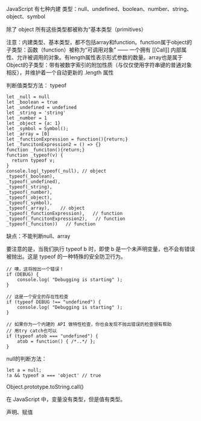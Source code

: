 <!--
 * @description: 
 * @author: xiangrong.liu
 * @Date: 2021-04-15 19:46:56
 * @LastEditors: xiangrong.liu
 * @LastEditTime: 2021-04-15 20:29:01
-->
JavaScript 有七种内建 类型：null、undefined、boolean、number、string、object、symbol

除了 object 所有这些类型都被称为“基本类型（primitives）

注意：内建类型、基本类型，都不包括array和function。function属于object的子类型：函数（function）被称为“可调用对象” —— 一个拥有 [[Call]] 内部属性、允许被调用的对象。有length属性表示形式参数的数量。array也是属于Object的子类型：带有被数字索引的附加性质（与仅仅使用字符串键的普通对象相反），并维护着一个自动更新的 .length 属性

判断值类型方法：
typeof
```
let _null = null
let _boolean = true
let _undefined = undefined
let _string = 'string'
let _number = 1
let _object = {a: 1}
let _symbol = Symbol();
let _array = [0]
let _functionExpression = function(){return;}
let _funcitonExpression2 = () => {}
function _funciton(){return;}
function _typeof(v) {
  return typeof v;
}
console.log(_typeof(_null), // object
_typeof(_boolean),
_typeof(_undefined),
_typeof(_string),
_typeof(_number),
_typeof(_object),
_typeof(_symbol),
_typeof(_array),    // object
_typeof(_functionExpression),   // function
_typeof(_funcitonExpression2),   // function
_typeof(_funciton))   // function
```

缺点：不能判断null、array

要注意的是，当我们执行 typeof b 时，即使 b 是一个未声明变量，也不会有错误被抛出。这是 typeof 的一种特殊的安全防卫行为。
```
// 噢，这将抛出一个错误！
if (DEBUG) {
	console.log( "Debugging is starting" );
}

// 这是一个安全的存在性检查
if (typeof DEBUG !== "undefined") {
	console.log( "Debugging is starting" );
}

// 如果你为一个内建的 API 做特性检查，你也会发现不抛出错误的检查很有帮助
// 用try catch也可以
if (typeof atob === "undefined") {
	atob = function() { /*..*/ };
}
```


null的判断方法：
```
let a = null;
!a && typeof a === 'object' // true
```

Object.prototype.toString.call()

在 JavaScript 中，变量没有类型，但是值有类型。

声明、赋值

<!-- TODO: 待补充：类型检查 -->